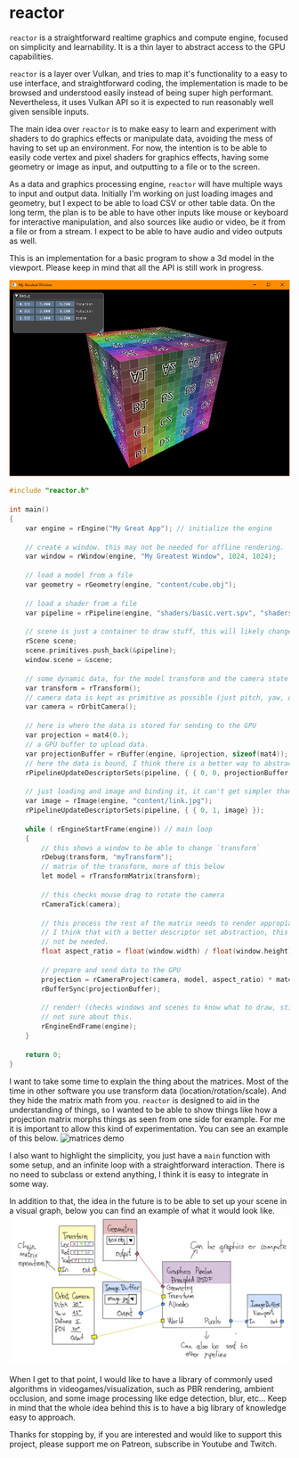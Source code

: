 
# reactor

`reactor` is a straightforward realtime graphics and compute engine, focused on
simplicity and learnability. It is a thin layer to abstract access to the GPU
capabilities.

`reactor` is a layer over Vulkan, and tries to map it's functionality to a easy
to use interface, and straightforward coding, the implementation is made to be
browsed and understood easily instead of being super high performant.
Nevertheless, it uses Vulkan API so it is expected to run reasonably well given
sensible inputs.

The main idea over `reactor` is to make easy to learn and experiment with
shaders to do graphics effects or manipulate data, avoiding the mess of having
to set up an environment. For now, the intention is to be able to easily code
vertex and pixel shaders for graphics effects, having some geometry or image as
input, and outputting to a file or to the screen.

As a data and graphics processing engine, `reactor` will have multiple ways to
input and output data. Initially I'm working on just loading images and
geometry, but I expect to be able to load CSV or other table data. On the long
term, the plan is to be able to have other inputs like mouse or keyboard for
interactive manipulation, and also sources like audio or video, be it from a
file or from a stream. I expect to be able to have audio and video outputs as
well.

This is an implementation for a basic program to show a 3d model in the
viewport. Please keep in mind that all the API is still work in progress.

![basic reactor usage](demo1.png)

```c++
#include "reactor.h"

int main()
{
	var engine = rEngine("My Great App"); // initialize the engine

	// create a window. this may not be needed for offline rendering.
	var window = rWindow(engine, "My Greatest Window", 1024, 1024); 

	// load a model from a file
	var geometry = rGeometry(engine, "content/cube.obj");

	// load a shader from a file
	var pipeline = rPipeline(engine, "shaders/basic.vert.spv", "shaders/basic.frag.spv", geometry);
	
	// scene is just a container to draw stuff, this will likely change.
	rScene scene;
	scene.primitives.push_back(&pipeline);
	window.scene = &scene;
	
	// some dynamic data, for the model transform and the camera state
	var transform = rTransform();
	// camera data is kept as primitive as possible (just pitch, yaw, distance)
	var camera = rOrbitCamera();

	// here is where the data is stored for sending to the GPU
	var projection = mat4(0.);
	// a GPU buffer to upload data.
	var projectionBuffer = rBuffer(engine, &projection, sizeof(mat4));
	// here the data is bound, I think there is a better way to abstract this.
	rPipelineUpdateDescriptorSets(pipeline, { { 0, 0, projectionBuffer } });

	// just loading and image and binding it, it can't get simpler than that.
	var image = rImage(engine, "content/link.jpg");
	rPipelineUpdateDescriptorSets(pipeline, { { 0, 1, image} });

	while ( rEngineStartFrame(engine)) // main loop
	{
		// this shows a window to be able to change `transform`
		rDebug(transform, "myTransform");
		// matrix of the transform, more of this below
		let model = rTransformMatrix(transform);

		// this checks mouse drag to rotate the camera
		rCameraTick(camera);

		// this process the rest of the matrix needs to render appropiately,
		// I think that with a better descriptor set abstraction, this may
		// not be needed.
		float aspect_ratio = float(window.width) / float(window.height);

		// prepare and send data to the GPU
		projection = rCameraProject(camera, model, aspect_ratio) * mat4::screen();
		rBufferSync(projectionBuffer);

		// render! (checks windows and scenes to know what to draw, still 
		// not sure about this.
		rEngineEndFrame(engine);
	}
	
	return 0;
}
```

I want to take some time to explain the thing about the matrices. Most of the
time in other software you use transform data (location/rotation/scale). And
they hide the matrix math from you. `reactor` is designed to aid in the
understanding of things, so I wanted to be able to show things like how a
projection matrix morphs things as seen from one side for example. For me it is
important to allow this kind of experimentation. You can see an example of this
below.
![matrices demo](demo2.gif)

I also want to highlight the simplicity, you just have a `main` function with
some setup, and an infinite loop with a straightforward interaction. There is no
need to subclass or extend anything, I think it is easy to integrate in some
way.

In addition to that, the idea in the future is to be able to set up your scene
in a visual graph, below you can find an example of what it would look
like.
![nodes demo](nodes.png)

When I get to that point, I would like to have a library of commonly used
algorithms in videogames/visualization, such as PBR rendering, ambient
occlusion, and some image processing like edge detection, blur, etc... Keep in
mind that the whole idea behind this is to have a big library of knowledge easy
to approach.

Thanks for stopping by, if you are interested and would like to support this
project, please support me on Patreon, subscribe in Youtube and Twitch.



